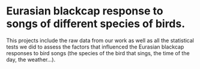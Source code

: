 # Eurasian blackcap response to songs of different species of birds.
This projects include the raw data from our work as well as all the statistical tests we did to assess the factors that influenced the Eurasian blackcap responses to bird songs (the species of the bird that sings, the time of the day, the weather...).
